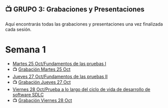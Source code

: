 ## 📺 GRUPO 3: Grabaciones y Presentaciones 
Aquí encontrarás todas las grabaciones y presentaciones una vez finalizada cada sesión.

# Semana 1
- [Martes 25 Oct/Fundamentos de las pruebas I]()
- 📺 [Grabación Martes 25 Oct]()
- [Jueves 27 Oct/Fundamentos de las pruebas II]()
- 📺 [Grabación Jueves 27 Oct]()
- [Viernes 28 Oct/Prueba a lo largo del ciclo de vida de desarrollo de software SDLC]()
- 📺 [Grabación Viernes 28 Oct]()
